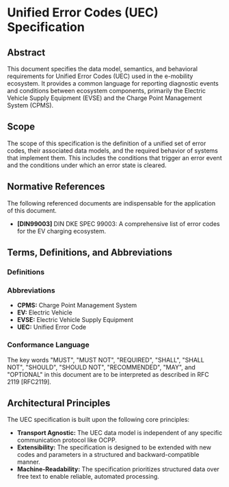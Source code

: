 # Unified Error Codes (UEC) Specification

## Abstract
This document specifies the data model, semantics, and behavioral requirements for Unified Error Codes (UEC) used in the e-mobility ecosystem. It provides a common language for reporting diagnostic events and conditions between ecosystem components, primarily the Electric Vehicle Supply Equipment (EVSE) and the Charge Point Management System (CPMS).

## Scope

The scope of this specification is the definition of a unified set of error codes, their associated data models, and the required behavior of systems that implement them. This includes the conditions that trigger an error event and the conditions under which an error state is cleared.

## Normative References

The following referenced documents are indispensable for the application of this document.

* **[DIN99003]** DIN DKE SPEC 99003: A comprehensive list of error codes for the EV charging ecosystem.

## Terms, Definitions, and Abbreviations

### Definitions

### Abbreviations

* **CPMS:** Charge Point Management System
* **EV:** Electric Vehicle
* **EVSE:** Electric Vehicle Supply Equipment
* **UEC:** Unified Error Code

### Conformance Language
The key words "MUST", "MUST NOT", "REQUIRED", "SHALL", "SHALL NOT", "SHOULD", "SHOULD NOT", "RECOMMENDED", "MAY", and "OPTIONAL" in this document are to be interpreted as described in RFC 2119 [RFC2119].

## Architectural Principles

The UEC specification is built upon the following core principles:

* **Transport Agnostic:** The UEC data model is independent of any specific communication protocol like OCPP.
* **Extensibility:** The specification is designed to be extended with new codes and parameters in a structured and backward-compatible manner.
* **Machine-Readability:** The specification prioritizes structured data over free text to enable reliable, automated processing.
